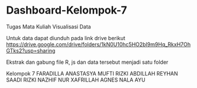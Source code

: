 # Dashboard-Kelompok-7
Tugas Mata Kuliah Visualisasi Data

Untuk data dapat diunduh pada link drive berikut
https://drive.google.com/drive/folders/1kN0U10hc5HO2bI9m9Hq_RkxH7OhGTks2?usp=sharing

Ekstrak dan gabung file R, js dan data tersebut menjadi satu folder

Kelompok 7
FARADILLA ANASTASYA
MUFTI RIZKI ABDILLAH
REYHAN SAADI
RIZKI NAZHIF NUR
XAFRILLAH AGNES NALA AYU
